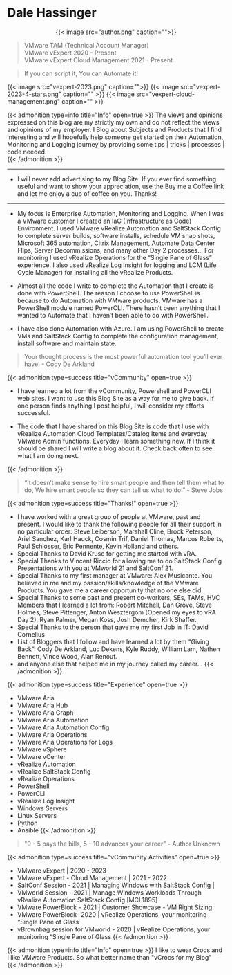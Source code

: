 # Dale Hassinger


<center>{{< image src="author.png" caption="">}}</center>

>VMware TAM (Technical Account Manager)  
>VMware vExpert 2020 - Present  
>VMware vExpert Cloud Management 2021 - Present  

>If you can script it, You can Automate it!  

{{< image src="vexpert-2023.png" caption="">}}
{{< image src="vexpert-2023-4-stars.png" caption="" >}}
{{< image src="vexpert-cloud-management.png" caption="" >}}

{{< admonition type=info title="Info" open=true >}}
The views and opinions expressed on this blog are my strictly my own and do not reflect the views and opinions of my employer. I Blog about Subjects and Products that I find interesting and will hopefully help someone get started on their Automation, Monitoring and Logging journey by providing some tips | tricks | processes | code needed.  
{{< /admonition >}}

---

* I will never add advertising to my Blog Site. If you ever find something useful and want to show your appreciation, use the Buy me a Coffee link and let me enjoy a cup of coffee on you. Thanks!

<center>
<script type="text/javascript" src="https://cdnjs.buymeacoffee.com/1.0.0/button.prod.min.js" data-name="bmc-button" data-slug="dalehassinger" data-color="#FFDD00" data-emoji=""  data-font="Cookie" data-text="Buy me a coffee" data-outline-color="#000000" data-font-color="#000000" data-coffee-color="#ffffff" ></script>
</center>

---

* My focus is Enterprise Automation, Monitoring and Logging. When I was a VMware customer I created an IaC (Infrastructure as Code) Environment. I used VMware vRealize Automation and SaltStack Config to complete server builds, software installs, schedule VM snap shots, Microsoft 365 automation, Citrix Management, Automate Data Center Flips, Server Decommissions, and many other Day 2 processes… For monitoring I used vRealize Operations for the “Single Pane of Glass” experience. I also used vRealize Log Insight for logging and LCM (Life Cycle Manager) for installing all the vRealize Products.  

* Almost all the code I write to complete the Automation that I create is done with PowerShell. The reason I choose to use PowerShell is because to do Automation with VMware products, VMware has a PowerShell module named PowerCLI. There hasn’t been anything that I wanted to Automate that I haven’t been able to do with PowerShell.

* I have also done Automation with Azure. I am using PowerShell to create VMs and SaltStack Config to complete the configuration management, install software and maintain state.  

>  
> Your thought process is the most powerful automation tool you’ll ever have! - Cody De Arkland  
>  

{{< admonition type=success title="vCommunity" open=true >}}
* I have learned a lot from the vCommunity, Powershell and PowerCLI web sites. I want to use this Blog Site as a way for me to give back. If one person finds anything I post helpful, I will consider my efforts successful.  

* The code that I have shared on this Blog Site is code that I use with vRealize Automation Cloud Templates/Catalog Items and everyday VMware Admin functions. Everyday I learn something new. If I think it should be shared I will write a blog about it. Check back often to see what I am doing next.  

{{< /admonition >}}

>“It doesn’t make sense to hire smart people and then tell them what to do, We hire smart people so they can tell us what to do.” - Steve Jobs  

{{< admonition type=success title="Thanks!" open=true >}}
* I have worked with a great group of people at VMware, past and present. I would like to thank the following people for all their support in no particular order: Steve Leiberson, Marshall Cline, Brock Peterson, Ariel Sanchez, Karl Hauck, Cosmin Trif,  Daniel Thomas, Marcus Roberts, Paul Schlosser, Eric Pennente, Kevin Holland and others.
* Special Thanks to David Kruse for getting me started with vRA.
* Special Thanks to Vincent Riccio for allowing me to do SaltStack Config Presentations with you at VMworld 21 and SaltConf 21.  
* Special Thanks to my first manager at VMware: Alex Musicante. You believed in me and my passion/skills/knowledge of the VMware Products. You gave me a career opportunity that no one else did.
* Special Thanks to some past and present co-workers, SEs, TAMs, HVC Members that I learned a lot from: Robert Mitchell, Dan Grove, Steve Holmes, Steve Pittenger, Anton Wesztergom (Opened my eyes to vRA Day 2), Ryan Palmer, Megan Koss, Josh Demcher, Kirk Shaffer.
* Special Thanks to the person that gave me my first Job in IT: David Cornelius
* List of Bloggers that I follow and have learned a lot by them “Giving Back”: Cody De Arkland, Luc Dekens, Kyle Ruddy, William Lam, Nathen Bennett, Vince Wood, Alan Renouf.
* and anyone else that helped me in my journey called my career…
{{< /admonition >}}

{{< admonition type=success title="Experience" open=true >}}
* VMware Aria
* VMware Aria Hub
* VMware Aria Graph
* VMware Aria Automation
* VMware Aria Automation Config
* VMware Aria Operations
* VMware Aria Operations for Logs
* VMware vSphere
* VMware vCenter
* vRealize Automation
* vRealize SaltStack Config
* vRealize Operations
* PowerShell
* PowerCLI
* vRealize Log Insight
* Windows Servers
* Linux Servers
* Python
* Ansible
{{< /admonition >}}

>"9 - 5 pays the bills, 5 - 10 advances your career" - Author Unknown  

{{< admonition type=success title="vCommunity Activities" open=true >}}
* VMware vExpert | 2020 - 2023
* VMware vExpert - Cloud Management | 2021 - 2022
* SaltConf Session - 2021 | Managing Windows with SaltStack Config | 
* VMworld Session - 2021 | Manage Windows Workloads Through vRealize Automation SaltStack Config [MCL1895]
* VMware PowerBlock - 2021 | Customer Showcase - VM Right Sizing
* VMware PowerBlock- 2020 | vRealize Operations, your monitoring “Single Pane of Glass
* vBrownbag session for VMworld - 2020 | vRealize Operations, your monitoring “Single Pane of Glass
{{< /admonition >}}

{{< admonition type=info title="Info" open=true >}}
I like to wear Crocs and I like VMware Products. So what better name than "vCrocs for my Blog"  
{{< /admonition >}}

